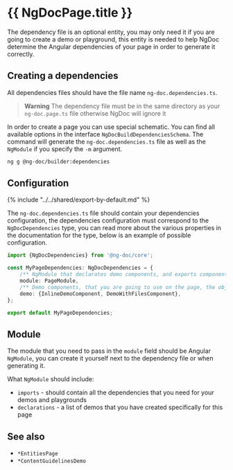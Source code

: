 # {{ NgDocPage.title }}

The dependency file is an optional entity, you may only need it if you are going to create a demo
or playground, this entity is needed to help NgDoc determine the Angular dependencies of your page
in order to generate it correctly.

## Creating a dependencies

All dependencies files should have the file name `ng-doc.dependencies.ts`.

> **Warning**
> The dependency file must be in the same directory as your `ng-doc.page.ts` file otherwise NgDoc
> will ignore it

In order to create a page you can use special schematic. You can find all available options in
the interface `NgDocBuildDependenciesSchema`.
The command will generate the `ng-doc.dependencies.ts` file as well as the `NgModule` if you specify
the `-m` argument.

```bash
ng g @ng-doc/builder:dependencies
```

## Configuration

{% include "../../shared/export-by-default.md" %}

The `ng-doc.dependencies.ts` file should contain your dependencies configuration,
the dependencies configuration must correspond to the `NgDocDependencies` type, you can read more
about the various
properties in the documentation for the type, below is an example of possible configuration.

```typescript
import {NgDocDependencies} from '@ng-doc/core';

const MyPageDependencies: NgDocDependencies = {
	/** NgModule that declarates demo components, and exports components that are using in the playgrounds */
	module: PageModule,
	/** Demo components, that you are going to use on the page, the object key should be Class name, and value Class constructor  */
	demo: {InlineDemoComponent, DemoWithFilesComponent},
};

export default MyPageDependencies;
```

## Module

The module that you need to pass in the `module` field should be Angular `NgModule`, you can create
it yourself next to the dependency file or when generating it.

What `NgModule` should include:

-   `imports` - should contain all the dependencies that you need for your demos and playgrounds
-   `declarations` - a list of demos that you have created specifically for this page

## See also

-   `*EntitiesPage`
-   `*ContentGuidelinesDemo`
